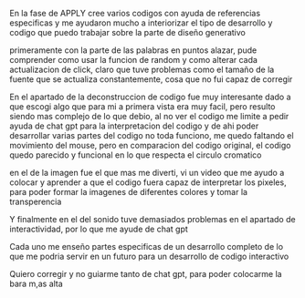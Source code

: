 En la fase de APPLY cree varios codigos con ayuda de referencias especificas y me ayudaron mucho a interiorizar el tipo de desarrollo y codigo que puedo trabajar sobre la parte de diseño generativo

primeramente con la parte de las palabras en puntos alazar, pude comprender como usar la funcion de random y como alterar cada actualizacion de click, claro que tuve problemas como el tamaño de la fuente que se actualiza constantemente, cosa que no fui capaz de corregir 

En el apartado de la deconstruccion de codigo fue muy interesante dado a que escogi algo que para mi a primera vista era muy facil, pero resulto siendo mas complejo de lo que debio, al no ver el codigo me limite a pedir ayuda de chat gpt para la interpretacion del codigo y de ahi poder desarrollar varias partes del codigo
no toda funciono, me quedo faltando el movimiento del mouse, pero en comparacion del codigo original, el codigo quedo parecido y funcional en lo que respecta el circulo cromatico

en el de la imagen fue el que mas me diverti, vi un video que me ayudo a colocar y aprender a que el codigo fuera capaz de interpretar los pixeles, para poder formar la imagenes de diferentes colores y tomar la transperencia

Y finalmente en el del sonido tuve demasiados problemas en el apartado de interactividad, por lo que me ayude de chat gpt


Cada uno me enseño partes especificas de un desarrollo completo de lo que me podria servir en un futuro para un desarrollo de codigo interactivo

Quiero corregir y no guiarme tanto de chat gpt, para poder colocarme la bara m,as alta
